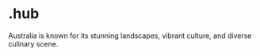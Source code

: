 # .hub
Australia is known for its stunning landscapes, vibrant culture, and diverse culinary scene.
